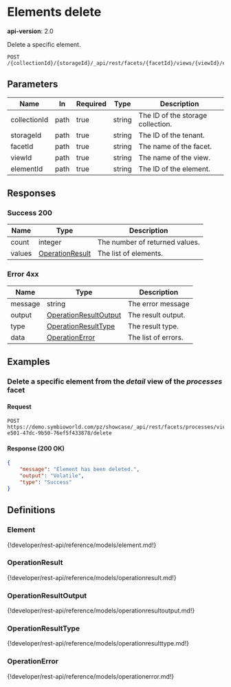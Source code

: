 # Elements delete

**api-version**: 2.0

Delete a specific element.

```
POST /{collectionId}/{storageId}/_api/rest/facets/{facetId}/views/{viewId}/elements/{elementId}/delete
```

## Parameters

| Name | In | Required | Type | Description |
|---|---|---|---|---|
| collectionId | path | true | string | The ID of the storage collection. |
| storageId | path | true | string | The ID of the tenant. |
| facetId | path | true | string | The name of the facet. |
| viewId | path | true | string | The name of the view. |
| elementId | path | true | string | The ID of the element. |

## Responses

### Success 200

| Name | Type | Description |
|---|---|---|
| count | integer | The number of returned values. |
| values | [OperationResult](#operationresult) | The list of elements. |

### Error 4xx

| Name | Type | Description |
|---|---|---|
| message | string | The error message |
| output | [OperationResultOutput](#operationresulttype) | The result output. |
| type | [OperationResultType](#operationresulttype) | The result type. |
| data | [OperationError](#opertionerror) | The list of errors. |

## Examples

### Delete a specific element from the *detail* view of the *processes* facet

#### Request
```
POST https://demo.symbioworld.com/pz/showcase/_api/rest/facets/processes/views/detail/elements/2d60031c-e501-47dc-9b50-76ef5f433878/delete
```

#### Response (200 OK)
```json
{
    "message": "Element has been deleted.",
    "output": "Volatile",
    "type": "Success"
}
```

## Definitions

### Element
{!developer/rest-api/reference/models/element.md!}

### OperationResult
{!developer/rest-api/reference/models/operationresult.md!}

### OperationResultOutput
{!developer/rest-api/reference/models/operationresultoutput.md!}

### OperationResultType
{!developer/rest-api/reference/models/operationresulttype.md!}

### OperationError
{!developer/rest-api/reference/models/operationerror.md!}
